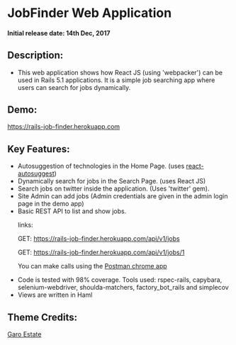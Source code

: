# JobFinder Web Application

#### Initial release date: 14th Dec, 2017

## Description: 

* This web application shows how React JS (using 'webpacker') can be used in Rails 5.1 applications. It is a simple job searching app where users can search for jobs dynamically. 

## Demo: 

https://rails-job-finder.herokuapp.com

## Key Features: 

* Autosuggestion of technologies in the Home Page. (uses [react-autosuggest](https://github.com/moroshko/react-autosuggest))
* Dynamically search for jobs in the Search Page. (uses React JS)
* Search jobs on twitter inside the application. (Uses 'twitter' gem). 
* Site Admin can add jobs (Admin credentials are given in the admin login page in the demo app)
* Basic REST API to list and show jobs.  

&nbsp;&nbsp;&nbsp;&nbsp;&nbsp; links:

&nbsp;&nbsp;&nbsp;&nbsp;&nbsp; GET: https://rails-job-finder.herokuapp.com/api/v1/jobs

&nbsp;&nbsp;&nbsp;&nbsp;&nbsp; GET: https://rails-job-finder.herokuapp.com/api/v1/jobs/1

&nbsp;&nbsp;&nbsp;&nbsp;&nbsp; You can make calls using the [Postman chrome app](https://chrome.google.com/webstore/detail/postman/fhbjgbiflinjbdggehcddcbncdddomop?hl=en)

* Code is tested with 98% coverage. Tools used: rspec-rails, capybara, selenium-webdriver, shoulda-matchers, factory_bot_rails and simplecov 
* Views are written in Haml


## Theme Credits:

[Garo Estate](https://technext.github.io/garo-estate/)

